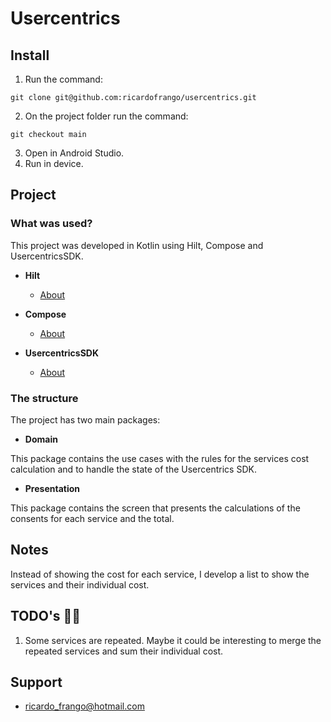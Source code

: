 # Usercentrics

## Install

1. Run the command:

```
git clone git@github.com:ricardofrango/usercentrics.git
```

2. On the project folder run the command:

```
git checkout main
```

3. Open in Android Studio.
4. Run in device.

## Project

### What was used?

This project was developed in Kotlin using Hilt, Compose and UsercentricsSDK.

* **Hilt**

    + [About](https://dagger.dev/hilt/)

* **Compose**

    + [About](https://developer.android.com/compose)

* **UsercentricsSDK**

    + [About](https://docs.usercentrics.com/cmp_in_app_sdk/latest/)


### The structure

The project has two main packages:

- **Domain**

This package contains the use cases with the rules for the services cost calculation and to handle the state of the Usercentrics SDK.

- **Presentation**

This package contains the screen that presents the calculations of the consents for each service and the total.

## Notes

Instead of showing the cost for each service, I develop a list to show the services and their individual cost. 

## TODO's 🔨🔨

1. Some services are repeated. Maybe it could be interesting to merge the repeated services and sum their individual cost.

## Support

- <ricardo_frango@hotmail.com>